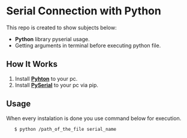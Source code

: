 # Serial Connection with Python

This repo is created to show subjects below:

* **Python** library pyserial usage.
* Getting arguments in terminal before executing python file.

[Pyhton]: https://www.python.org/
[PySerial]: https://github.com/robotframework/robotframework/blob/master/INSTALL.rst
[Selenium]: https://github.com/robotframework/SeleniumLibrary/
[SSHLibrary]: https://pypi.org/project/robotframework-sshlibrary/
[TFTPY]: https://pypi.org/project/tftpy/

## How It Works

1. Install **[Pyhton]** to your pc.
2. Install **[PySerial]** to your pc via pip.


## Usage
When every instalation is done you use command below for execution.

 ```sh
    $ python /path_of_the_file serial_name
 ```